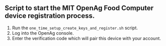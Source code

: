 ## Script to start the MIT OpenAg Food Computer device registration process.

1. Run the `one_time_setup_create_keys_and_register.sh` script.
2. Log into the OpenAg console.
3. Enter the verification code which will pair this device with your account.
